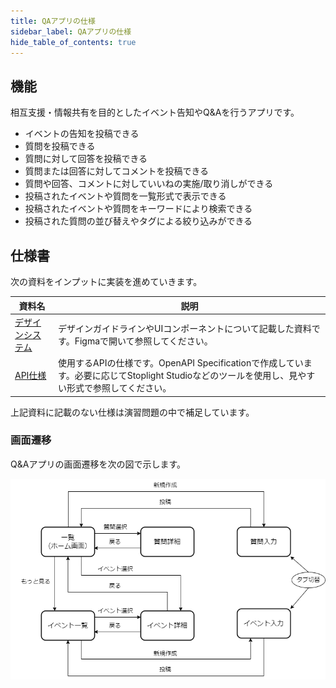 ```yaml
---
title: QAアプリの仕様
sidebar_label: QAアプリの仕様
hide_table_of_contents: true
---
```


## 機能

相互支援・情報共有を目的としたイベント告知やQ&Aを行うアプリです。

- イベントの告知を投稿できる
- 質問を投稿できる
- 質問に対して回答を投稿できる
- 質問または回答に対してコメントを投稿できる
- 質問や回答、コメントに対していいねの実施/取り消しができる
- 投稿されたイベントや質問を一覧形式で表示できる
- 投稿されたイベントや質問をキーワードにより検索できる
- 投稿された質問の並び替えやタグによる絞り込みができる

## 仕様書

次の資料をインプットに実装を進めていきます。

| 資料名 | 説明 |
|--|--|
| [デザインシステム](https://github.com/{@inject:organization}/mobile-app-crib-notes/blob/master/website/docs/react-native/learn/qa-app/qa-app.fig) | デザインガイドラインやUIコンポーネントについて記載した資料です。Figmaで開いて参照してください。 |
| [API仕様](https://github.com/{@inject:organization}/mobile-app-crib-notes/blob/master/example-app/api-document/openapi.yaml) | 使用するAPIの仕様です。OpenAPI Specificationで作成しています。必要に応じてStoplight Studioなどのツールを使用し、見やすい形式で参照してください。 |

上記資料に記載のない仕様は演習問題の中で補足しています。

### 画面遷移

Q&Aアプリの画面遷移を次の図で示します。

![画面遷移](screen-transitions-qa.drawio.png)
